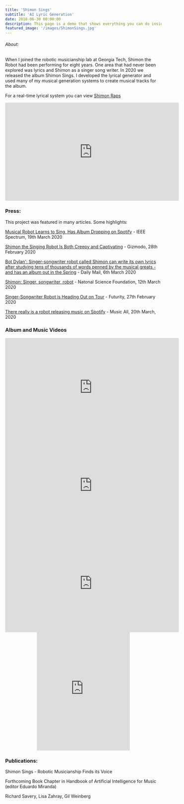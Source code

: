 ```yaml
---
title: 'Shimon Sings'
subtitle: 'AI Lyric Generation'
date: 2018-06-30 00:00:00
description: This page is a demo that shows everything you can do inside portfolio and blog posts.
featured_image: '/images/ShimonSings.jpg'
---
```


###### About:
When I joined the robotic musicianship lab at Georgia Tech, Shimon the Robot had been performing for eight years. One area that had never been explored was lyrics and Shimon as a singer song writer. In 2020 we released the album Shimon Sings. I developed the lyrical generator and used many of my musical generation systems to create musical tracks for the album.

For a real-time lyrical system you can view [Shimon Raps](www.richardsavery.com/shimonraps)

<iframe width="560" height="315" src="https://www.youtube.com/embed/BOck0kPtlfk" frameborder="0" allow="accelerometer; autoplay; encrypted-media; gyroscope; picture-in-picture" allowfullscreen></iframe>

### Press:
This project was featured in many articles. Some highlights:

[Musical Robot Learns to Sing, Has Album Dropping on Spotify](https://spectrum.ieee.org/automaton/robotics/robotics-software/musical-robot-shimon-sing-album-dropping-on-spotify) - IEEE Spectrum, 19th March 2020

[Shimon the Singing Robot Is Both Creepy and Captivating](https://gizmodo.com/shimon-the-singing-robot-is-both-creepy-and-captivating-1841979077) - Gizmodo, 28th February 2020

[Bot Dylan': Singer-songwriter robot called Shimon can write its own lyrics after studying tens of thousands of words penned by the musical greats - and has an album out in the Spring](https://www.dailymail.co.uk/sciencetech/article-8083433/Singer-songwriter-robot-called-Schimon-write-lyrics.html) - Daily Mail, 6th March 2020

[Shimon: Singer, songwriter, robot](https://www.youtube.com/watch?v=Ufk9Fv4h4Ao) - Natonal Science Foundation, 12th March 2020

[Singer-Songwriter Robot is Heading Out on Tour](https://www.futurity.org/shimon-singing-robot-2292272/) - Futurity, 27th February 2020

[There really is a robot releasing music on Spotify](https://musically.com/2020/03/20/there-really-is-a-robot-releasing-music-on-spotify/) - Music All, 20th March, 2020

### Album and Music Videos
<iframe width="560" height="315" src="https://www.youtube.com/embed/wcft3gcspzs" frameborder="0" allow="accelerometer; autoplay; encrypted-media; gyroscope; picture-in-picture" allowfullscreen></iframe>

<iframe width="560" height="315" src="https://www.youtube.com/embed/CtESlHUNsTo" frameborder="0" allow="accelerometer; autoplay; encrypted-media; gyroscope; picture-in-picture" allowfullscreen></iframe>

<iframe width="560" height="315" src="https://www.youtube.com/embed/sHl-Cg2KDbg" frameborder="0" allow="accelerometer; autoplay; encrypted-media; gyroscope; picture-in-picture" allowfullscreen></iframe>


<center>
<iframe src="https://open.spotify.com/embed/album/49mqgxoLXFGP5NnBB5PQAU" width="300" height="380" frameborder="0" allowtransparency="true" allow="encrypted-media"></iframe></center>

### Publications:
 Shimon Sings - Robotic Musicianship Finds its Voice

 Forthcoming Book Chapter in Handbook of Artificial Intelligence for Music (editor Eduardo Miranda)

 Richard Savery, Lisa Zahray, Gil Weinberg
